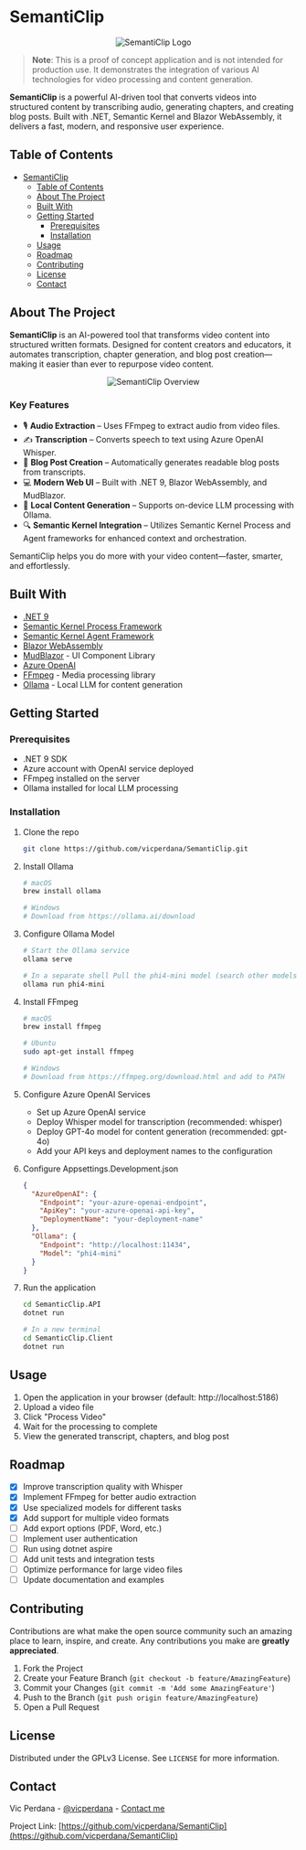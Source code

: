 # SemantiClip

<p align="center">
  <img src="/docs/images/SemantiClipLogo.png" alt="SemantiClip Logo">
</p>

> **Note**: This is a proof of concept application and is not intended for production use. It demonstrates the integration of various AI technologies for video processing and content generation.

**SemantiClip** is a powerful AI-driven tool that converts videos into structured content by transcribing audio, generating chapters, and creating blog posts. Built with .NET, Semantic Kernel and Blazor WebAssembly, it delivers a fast, modern, and responsive user experience.


## Table of Contents
- [SemantiClip](#semanticlip)
  - [Table of Contents](#table-of-contents)
  - [About The Project](#about-the-project)
  - [Built With](#built-with)
  - [Getting Started](#getting-started)
    - [Prerequisites](#prerequisites)
    - [Installation](#installation)
  - [Usage](#usage)
  - [Roadmap](#roadmap)
  - [Contributing](#contributing)
  - [License](#license)
  - [Contact](#contact)

## About The Project

**SemantiClip** is an AI-powered tool that transforms video content into structured written formats. Designed for content creators and educators, it automates transcription, chapter generation, and blog post creation—making it easier than ever to repurpose video content.

<p align="center">
  <img src="/docs/images/SemantiClip-Overview.png" alt="SemantiClip Overview">
</p>

### Key Features

- 🎙️ **Audio Extraction** – Uses FFmpeg to extract audio from video files.
- ✍️ **Transcription** – Converts speech to text using Azure OpenAI Whisper.
- 📝 **Blog Post Creation** – Automatically generates readable blog posts from transcripts.
- 💻 **Modern Web UI** – Built with .NET 9, Blazor WebAssembly, and MudBlazor.
- 🧩 **Local Content Generation** – Supports on-device LLM processing with Ollama.
- 🔍 **Semantic Kernel Integration** – Utilizes Semantic Kernel Process and Agent frameworks for enhanced context and orchestration.

SemantiClip helps you do more with your video content—faster, smarter, and effortlessly.


## Built With

* [.NET 9](https://dotnet.microsoft.com/)
* [Semantic Kernel Process Framework](https://learn.microsoft.com/en-us/semantic-kernel/frameworks/process/process-framework)
* [Semantic Kernel Agent Framework](https://learn.microsoft.com/en-us/semantic-kernel/frameworks/agent/?pivots=programming-language-csharp)
* [Blazor WebAssembly](https://dotnet.microsoft.com/apps/aspnet/web-apps/blazor)
* [MudBlazor](https://mudblazor.com/) - UI Component Library
* [Azure OpenAI](https://azure.microsoft.com/en-us/products/cognitive-services/openai-service)
* [FFmpeg](https://ffmpeg.org/) - Media processing library
* [Ollama](https://ollama.ai/) - Local LLM for content generation

## Getting Started

### Prerequisites

* .NET 9 SDK
* Azure account with OpenAI service deployed
* FFmpeg installed on the server
* Ollama installed for local LLM processing

### Installation

1. Clone the repo
   ```bash
   git clone https://github.com/vicperdana/SemantiClip.git
   ```

2. Install Ollama
   ```bash
   # macOS
   brew install ollama
   
   # Windows
   # Download from https://ollama.ai/download
   ```

3. Configure Ollama Model
   ```bash
   # Start the Ollama service
   ollama serve

   # In a separate shell Pull the phi4-mini model (search other models at [Ollama](https://ollama.com/search))
   ollama run phi4-mini
   ```

4. Install FFmpeg
   ```bash
   # macOS
   brew install ffmpeg
   
   # Ubuntu
   sudo apt-get install ffmpeg
   
   # Windows
   # Download from https://ffmpeg.org/download.html and add to PATH
   ```

5. Configure Azure OpenAI Services
   - Set up Azure OpenAI service
   - Deploy Whisper model for transcription (recommended: whisper)
   - Deploy GPT-4o model for content generation (recommended: gpt-4o)
   - Add your API keys and deployment names to the configuration

6. Configure Appsettings.Development.json
   ```json
   {
     "AzureOpenAI": {
       "Endpoint": "your-azure-openai-endpoint",
       "ApiKey": "your-azure-openai-api-key",
       "DeploymentName": "your-deployment-name"
     },
     "Ollama": {
       "Endpoint": "http://localhost:11434",
       "Model": "phi4-mini"
     }
   }
   ```

7. Run the application
   ```bash
   cd SemanticClip.API
   dotnet run
   
   # In a new terminal
   cd SemanticClip.Client
   dotnet run
   ```

## Usage

1. Open the application in your browser (default: http://localhost:5186)
2. Upload a video file
3. Click "Process Video"
4. Wait for the processing to complete
5. View the generated transcript, chapters, and blog post

## Roadmap

- [x] Improve transcription quality with Whisper
- [x] Implement FFmpeg for better audio extraction
- [x] Use specialized models for different tasks
- [x] Add support for multiple video formats
- [ ] Add export options (PDF, Word, etc.)
- [ ] Implement user authentication
- [ ] Run using dotnet aspire
- [ ] Add unit tests and integration tests
- [ ] Optimize performance for large video files
- [ ] Update documentation and examples

## Contributing

Contributions are what make the open source community such an amazing place to learn, inspire, and create. Any contributions you make are **greatly appreciated**.

1. Fork the Project
2. Create your Feature Branch (`git checkout -b feature/AmazingFeature`)
3. Commit your Changes (`git commit -m 'Add some AmazingFeature'`)
4. Push to the Branch (`git push origin feature/AmazingFeature`)
5. Open a Pull Request

## License

Distributed under the GPLv3 License. See `LICENSE` for more information.

## Contact

Vic Perdana - [@vicperdana](https://twitter.com/vicperdana) - [Contact me](https://github.com/vicperdana)

Project Link: [https://github.com/vicperdana/SemantiClip](https://github.com/vicperdana/SemantiClip)

